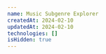 ```yaml
---
name: Music Subgenre Explorer
createdAt: 2024-02-10
updatedAt: 2024-02-10
technologies: []
isHidden: true
---
```

